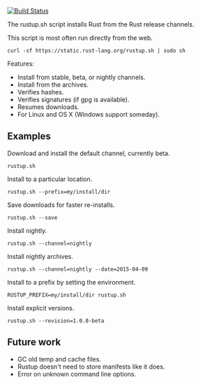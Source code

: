 [![Build Status](https://travis-ci.org/rust-lang/rustup.svg?branch=master)](https://travis-ci.org/rust-lang/rustup)

The rustup.sh script installs Rust from the Rust release channels.

This script is most often run directly from the web.

```
curl -sf https://static.rust-lang.org/rustup.sh | sudo sh
```

Features:

* Install from stable, beta, or nightly channels.
* Install from the archives.
* Verifies hashes.
* Verifies signatures (if gpg is available).
* Resumes downloads.
* For Linux and OS X (Windows support someday).

## Examples

Download and install the default channel, currently beta.

```
rustup.sh
```

Install to a particular location.

```
rustup.sh --prefix=my/install/dir
```

Save downloads for faster re-installs.

```
rustup.sh --save
```

Install nightly.

```
rustup.sh --channel=nightly
```

Install nightly archives.

```
rustup.sh --channel=nightly --date=2015-04-09
```

Install to a prefix by setting the environment.

```
RUSTUP_PREFIX=my/install/dir rustup.sh
```

Install explicit versions.

```
rustup.sh --revision=1.0.0-beta
```

## Future work

* GC old temp and cache files.
* Rustup doesn't need to store manifests like it does.
* Error on unknown command line options.